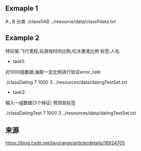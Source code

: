## Exmaple 1
A , B 分类
./classfiAB ../resource/data/classfidata.txt
## Example 2
特征值:飞行里程,玩游戏时间比例,吃冰激凌比例
标签:人名 
- task1:

对1000组数据,抽取一定比例进行验证error_rate

 ./classDating 7 1000 3 ../resources/data/datingTestSet.txt
- task2:

输入一组数据(3个特征)
预测其标签

./classDatingTest 7 1000 3 ../resources/data/datingTestSet.txt 

## 来源
https://blog.csdn.net/lavorange/article/details/16924705

